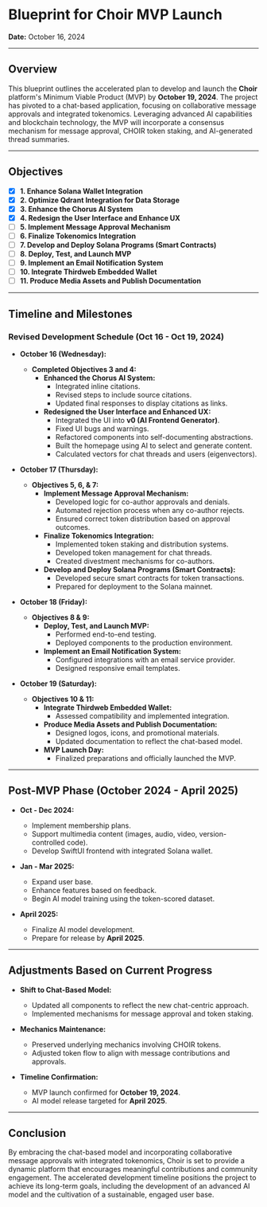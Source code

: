 # Blueprint for Choir MVP Launch

**Date:** October 16, 2024

---

## Overview

This blueprint outlines the accelerated plan to develop and launch the **Choir** platform's Minimum Viable Product (MVP) by **October 19, 2024**. The project has pivoted to a chat-based application, focusing on collaborative message approvals and integrated tokenomics. Leveraging advanced AI capabilities and blockchain technology, the MVP will incorporate a consensus mechanism for message approval, CHOIR token staking, and AI-generated thread summaries.

---

## Objectives

- [x] **1. Enhance Solana Wallet Integration**
- [x] **2. Optimize Qdrant Integration for Data Storage**
- [x] **3. Enhance the Chorus AI System**
- [x] **4. Redesign the User Interface and Enhance UX**
- [ ] **5. Implement Message Approval Mechanism**
- [ ] **6. Finalize Tokenomics Integration**
- [ ] **7. Develop and Deploy Solana Programs (Smart Contracts)**
- [ ] **8. Deploy, Test, and Launch MVP**
- [ ] **9. Implement an Email Notification System**
- [ ] **10. Integrate Thirdweb Embedded Wallet**
- [ ] **11. Produce Media Assets and Publish Documentation**

---

## Timeline and Milestones

### Revised Development Schedule (Oct 16 - Oct 19, 2024)

- **October 16 (Wednesday):**

  - **Completed Objectives 3 and 4:**
    - **Enhanced the Chorus AI System:**
      - Integrated inline citations.
      - Revised steps to include source citations.
      - Updated final responses to display citations as links.
    - **Redesigned the User Interface and Enhanced UX:**
      - Integrated the UI into **v0 (AI Frontend Generator)**.
      - Fixed UI bugs and warnings.
      - Refactored components into self-documenting abstractions.
      - Built the homepage using AI to select and generate content.
      - Calculated vectors for chat threads and users (eigenvectors).

- **October 17 (Thursday):**

  - **Objectives 5, 6, & 7:**
    - **Implement Message Approval Mechanism:**
      - Developed logic for co-author approvals and denials.
      - Automated rejection process when any co-author rejects.
      - Ensured correct token distribution based on approval outcomes.
    - **Finalize Tokenomics Integration:**
      - Implemented token staking and distribution systems.
      - Developed token management for chat threads.
      - Created divestment mechanisms for co-authors.
    - **Develop and Deploy Solana Programs (Smart Contracts):**
      - Developed secure smart contracts for token transactions.
      - Prepared for deployment to the Solana mainnet.

- **October 18 (Friday):**

  - **Objectives 8 & 9:**
    - **Deploy, Test, and Launch MVP:**
      - Performed end-to-end testing.
      - Deployed components to the production environment.
    - **Implement an Email Notification System:**
      - Configured integrations with an email service provider.
      - Designed responsive email templates.

- **October 19 (Saturday):**

  - **Objectives 10 & 11:**
    - **Integrate Thirdweb Embedded Wallet:**
      - Assessed compatibility and implemented integration.
    - **Produce Media Assets and Publish Documentation:**
      - Designed logos, icons, and promotional materials.
      - Updated documentation to reflect the chat-based model.
    - **MVP Launch Day:**
      - Finalized preparations and officially launched the MVP.

---

## Post-MVP Phase (October 2024 - April 2025)

- **Oct - Dec 2024:**
  - Implement membership plans.
  - Support multimedia content (images, audio, video, version-controlled code).
  - Develop SwiftUI frontend with integrated Solana wallet.

- **Jan - Mar 2025:**
  - Expand user base.
  - Enhance features based on feedback.
  - Begin AI model training using the token-scored dataset.

- **April 2025:**
  - Finalize AI model development.
  - Prepare for release by **April 2025**.

---

## Adjustments Based on Current Progress

- **Shift to Chat-Based Model:**
  - Updated all components to reflect the new chat-centric approach.
  - Implemented mechanisms for message approval and token staking.

- **Mechanics Maintenance:**
  - Preserved underlying mechanics involving CHOIR tokens.
  - Adjusted token flow to align with message contributions and approvals.

- **Timeline Confirmation:**
  - MVP launch confirmed for **October 19, 2024**.
  - AI model release targeted for **April 2025**.

---

## Conclusion

By embracing the chat-based model and incorporating collaborative message approvals with integrated tokenomics, Choir is set to provide a dynamic platform that encourages meaningful contributions and community engagement. The accelerated development timeline positions the project to achieve its long-term goals, including the development of an advanced AI model and the cultivation of a sustainable, engaged user base.

